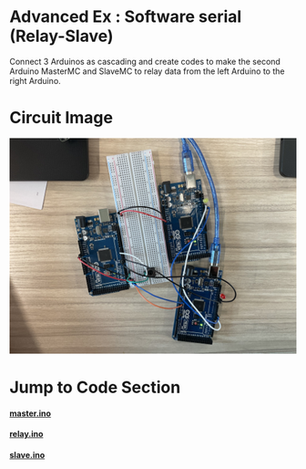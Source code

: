 # Advanced Ex : Software serial (Relay-Slave)

Connect 3 Arduinos as cascading and create codes to make the second Arduino MasterMC and SlaveMC to relay data from the left Arduino to the right Arduino.

# Circuit Image

![Circuit Image](./Circuit.jpg)

# Jump to Code Section

#### [master.ino](./master/master.ino)

#### [relay.ino](./relay/relay.ino)

#### [slave.ino](./slave/slave.ino)